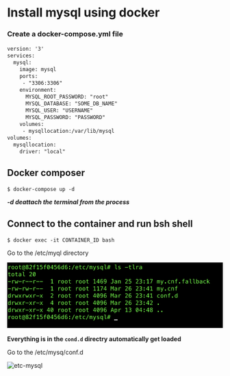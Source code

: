 # Install mysql using docker 

### Create a docker-compose.yml file 
```
version: '3'
services:
  mysql:
    image: mysql
    ports:
     - "3306:3306"
    environment:
      MYSQL_ROOT_PASSWORD: "root"
      MYSQL_DATABASE: "SOME_DB_NAME"
      MYSQL_USER: "USERNAME"
      MYSQL_PASSWORD: "PASSWORD"
    volumes:
     - mysqllocation:/var/lib/mysql
volumes:
  mysqllocation:
    driver: "local"
```

## Docker composer 

```
$ docker-compose up -d 
```
***-d deattach the terminal from the process***


## Connect to the container and run bsh shell

```
$ docker exec -it CONTAINER_ID bash 
```

Go to the /etc/myql directory 

![etc-mysql](img/etc-mysql.png)

**Everything is in the `cond.d` directry automatically get loaded**

Go to the /etc/mysq/conf.d

![etc-mysql](img/etc-mysql-conf.png)

